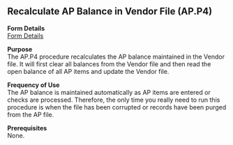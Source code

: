 ##  Recalculate AP Balance in Vendor File (AP.P4)

<PageHeader />

**Form Details**  
[ Form Details ](AP-P4-1/README.md)   

**Purpose**  
The AP.P4 procedure recalculates the AP balance maintained in the Vendor file.
It will first clear all balances from the Vendor file and then read the open
balance of all AP items and update the Vendor file.

**Frequency of Use**  
The AP balance is maintained automatically as AP items are entered or checks
are processed. Therefore, the only time you really need to run this procedure
is when the file has been corrupted or records have been purged from the AP
file.

**Prerequisites**  
None.

<badge text= "Version 8.10.57" vertical="middle" />

<PageFooter />